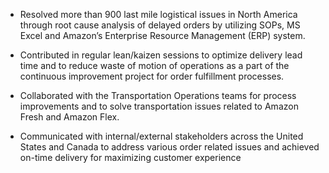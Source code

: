  * Resolved more than 900 last mile logistical issues in North America through root cause analysis of delayed orders by utilizing SOPs, MS Excel and Amazon’s Enterprise Resource Management (ERP) system. 

* Contributed in regular lean/kaizen sessions to optimize delivery lead time and to reduce waste of motion of operations as a part of the continuous improvement project for order fulfillment processes.

* Collaborated with the Transportation Operations teams for process improvements and to solve transportation issues related to Amazon Fresh and Amazon Flex.

* Communicated with internal/external stakeholders across the United States and Canada to address various order related issues and achieved on-time delivery for maximizing customer experience
